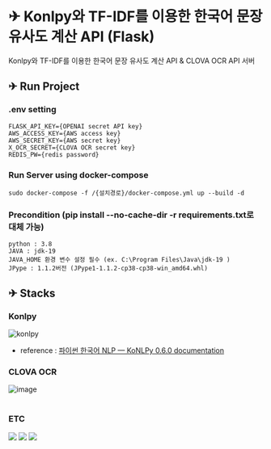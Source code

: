 # ✈ Konlpy와 TF-IDF를 이용한 한국어 문장 유사도 계산 API (Flask) 
Konlpy와 TF-IDF를 이용한 한국어 문장 유사도 계산 API & CLOVA OCR API 서버

## ✈ Run Project
### .env setting
```
FLASK_API_KEY={OPENAI secret API key}
AWS_ACCESS_KEY={AWS access key}
AWS_SECRET_KEY={AWS secret key}
X_OCR_SECRET={CLOVA OCR secret key}
REDIS_PW={redis password}
```
### Run Server using docker-compose
```
sudo docker-compose -f /{설치경로}/docker-compose.yml up --build -d 
```

### Precondition (pip install --no-cache-dir -r requirements.txt로 대체 가능)

```
python : 3.8
JAVA : jdk-19
JAVA_HOME 환경 변수 설정 필수 (ex. C:\Program Files\Java\jdk-19 )
JPype : 1.1.2버전 (JPype1-1.1.2-cp38-cp38-win_amd64.whl)
```


## ✈ Stacks


 
### Konlpy
![konlpy](https://user-images.githubusercontent.com/81161750/206637077-f06d2eb3-2fc5-45b8-af7f-c9ca462cbed2.png)

* reference : [파이썬 한국어 NLP — KoNLPy 0.6.0 documentation](https://konlpy.org/ko/latest/index.html)
### CLOVA OCR
![image](https://github.com/MIDUBANG/Korean-Sentence-Similarity-API/assets/87990290/0c48f0da-8b1a-4777-a7a5-cd9319c15f4d)
<br>
<br>

### ETC
<img src="https://img.shields.io/badge/Flask-3481FE?style=for-the-badge&logo=Flask&logoColor=white">
<img src="https://img.shields.io/badge/Python-3776AB?style=for-the-badge&logo=Python&logoColor=white">
<img src="https://img.shields.io/badge/Amazon AWS-FF9900?style=for-the-badge&logo=AmazonAWS&logoColor=white">


<br>
